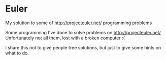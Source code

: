 Euler
=====

My solution to some of http://projecteuler.net/ programming problems

Some programming I've done to solve problems on http://projecteuler.net/ 
Unfortunately not all them, lost with a broken computer :(

I share this not to give people free solutions, but just to give some hints on what to do.
